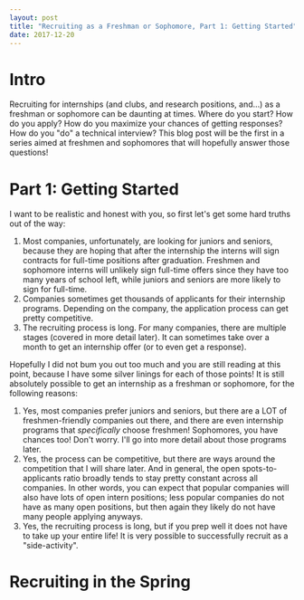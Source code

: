 ```yaml
---
layout: post
title: "Recruiting as a Freshman or Sophomore, Part 1: Getting Started"
date: 2017-12-20
---
```


# Intro

Recruiting for internships (and clubs, and research positions, and...) as a freshman or sophomore can be daunting at times. Where do you start? How do you apply? How do you maximize your chances of getting responses? How do you "do" a technical interview? This blog post will be the first in a series aimed at freshmen and sophomores that will hopefully answer those questions!

# Part 1: Getting Started

I want to be realistic and honest with you, so first let's get some hard truths out of the way:

  1. Most companies, unfortunately, are looking for juniors and seniors, because they are hoping that after the internship the interns will sign contracts for full-time positions after graduation. Freshmen and sophomore interns will unlikely sign full-time offers since they have too many years of school left, while juniors and seniors are more likely to sign for full-time.
  2. Companies sometimes get thousands of applicants for their internship programs. Depending on the company, the application process can get pretty competitive.
  3. The recruiting process is long. For many companies, there are multiple stages (covered in more detail later). It can sometimes take over a month to get an internship offer (or to even get a response).

Hopefully I did not bum you out too much and you are still reading at this point, because I have some silver linings for each of those points! It is still absolutely possible to get an internship as a freshman or sophomore, for the following reasons:

  1. Yes, most companies prefer juniors and seniors, but there are a LOT of freshmen-friendly companies out there, and there are even internship programs that *specifically* choose freshmen! Sophomores, you have chances too! Don't worry. I'll go into more detail about those programs later. 
  2. Yes, the process can be competitive, but there are ways around the competition that I will share later. And in general, the open spots-to-applicants ratio broadly tends to stay pretty constant across all companies. In other words, you can expect that popular companies will also have lots of open intern positions; less popular companies do not have as many open positions, but then again they likely do not have many people applying anyways. 
  3. Yes, the recruiting process is long, but if you prep well it does not have to take up your entire life! It is very possible to successfully recruit as a "side-activity".

# Recruiting in the Spring